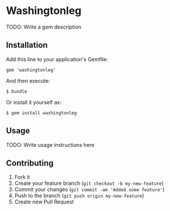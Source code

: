 # Washingtonleg

TODO: Write a gem description

## Installation

Add this line to your application's Gemfile:

    gem 'washingtonleg'

And then execute:

    $ bundle

Or install it yourself as:

    $ gem install washingtonleg

## Usage

TODO: Write usage instructions here

## Contributing

1. Fork it
2. Create your feature branch (`git checkout -b my-new-feature`)
3. Commit your changes (`git commit -am 'Added some feature'`)
4. Push to the branch (`git push origin my-new-feature`)
5. Create new Pull Request

